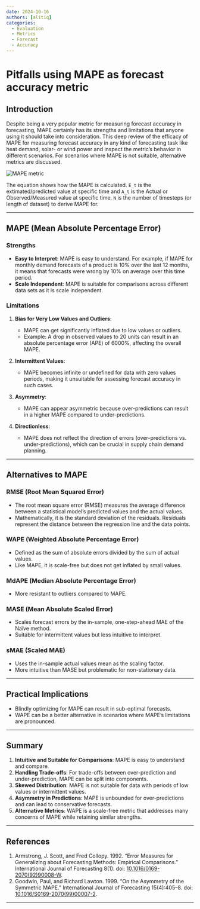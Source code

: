 ```yaml
---
date: 2024-10-16
authors: [alitiq]
categories:
  - Evaluation
  - Metrics
  - Forecast
  - Accuracy
---
```


# Pitfalls using MAPE as forecast accuracy metric 

## Introduction

Despite being a very popular metric for measuring forecast accuracy in forecasting, MAPE certainly has its strengths and limitations that anyone using it should take into consideration.
This deep review of the efficacy of MAPE for measuring forecast accuracy in any kind of forecasting task like heat demand, solar- or wind power and inspect the metric’s behavior in different scenarios. For scenarios where MAPE is not suitable, alternative metrics are discussed.

<!-- more -->

![MAPE metric](https://c3.ai/wp-content/uploads/2020/10/Screen-Shot-2020-11-08-at-5.50.38-PM-500x145.png)

The equation shows how the MAPE is calculated. `E_t` is the extimated/predicted value at specific time and `A_t` is the Actual or Observed/Measured value at specific time. `N` is the number of timesteps (or length of dataset) to derive MAPE for.  

---

## MAPE (Mean Absolute Percentage Error)

### Strengths

- **Easy to Interpret**: MAPE is easy to understand. For example, if MAPE for monthly demand forecasts of a product is 10% over the last 12 months, it means that forecasts were wrong by 10% on average over this time period.
- **Scale Independent**: MAPE is suitable for comparisons across different data sets as it is scale independent.

### Limitations

1. **Bias for Very Low Values and Outliers**:
    - MAPE can get significantly inflated due to low values or outliers. 
    - Example: A drop in observed values to 20 units can result in an absolute percentage error (APE) of 6000%, affecting the overall MAPE.

2. **Intermittent Values**:
    - MAPE becomes infinite or undefined for data with zero values periods, making it unsuitable for assessing forecast accuracy in such cases.

3. **Asymmetry**:
    - MAPE can appear asymmetric because over-predictions can result in a higher MAPE compared to under-predictions.

4. **Directionless**:
    - MAPE does not reflect the direction of errors (over-predictions vs. under-predictions), which can be crucial in supply chain demand planning.

---

## Alternatives to MAPE

### RMSE (Root Mean Squared Error)
- The root mean square error (RMSE) measures the average difference between a statistical model’s predicted values and the actual values. 
- Mathematically, it is the standard deviation of the residuals. Residuals represent the distance between the regression line and the data points.

### WAPE (Weighted Absolute Percentage Error)

- Defined as the sum of absolute errors divided by the sum of actual values.
- Like MAPE, it is scale-free but does not get inflated by small values.

### MdAPE (Median Absolute Percentage Error)

- More resistant to outliers compared to MAPE.

### MASE (Mean Absolute Scaled Error)

- Scales forecast errors by the in-sample, one-step-ahead MAE of the Naïve method.
- Suitable for intermittent values but less intuitive to interpret.

### sMAE (Scaled MAE)

- Uses the in-sample actual values mean as the scaling factor.
- More intuitive than MASE but problematic for non-stationary data.

---


## Practical Implications

- Blindly optimizing for MAPE can result in sub-optimal forecasts. 
- WAPE can be a better alternative in scenarios where MAPE’s limitations are pronounced.

---


## Summary

1. **Intuitive and Suitable for Comparisons**: MAPE is easy to understand and compare.
2. **Handling Trade-offs**: For trade-offs between over-prediction and under-prediction, MAPE can be split into components.
3. **Skewed Distribution**: MAPE is not suitable for data with periods of low values or intermittent values.
4. **Asymmetry in Predictions**: MAPE is unbounded for over-predictions and can lead to conservative forecasts.
5. **Alternative Metrics**: WAPE is a scale-free metric that addresses many concerns of MAPE while retaining similar strengths.

---


## References

1. Armstrong, J. Scott, and Fred Collopy. 1992. “Error Measures for Generalizing about Forecasting Methods: Empirical Comparisons.” International Journal of Forecasting 8(1). doi: [10.1016/0169-2070(92)90008-W](https://doi.org/10.1016/0169-2070(92)90008-W).
2. Goodwin, Paul, and Richard Lawton. 1999. “On the Asymmetry of the Symmetric MAPE.” International Journal of Forecasting 15(4):405–8. doi: [10.1016/S0169-2070(99)00007-2](https://doi.org/10.1016/S0169-2070(99)00007-2).

---